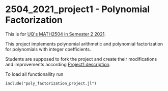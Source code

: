 # 2504_2021_project1 - Polynomial Factorization

This is for [UQ's MATH2504 in Semester 2 2021](https://courses.smp.uq.edu.au/MATH2504/).

This project implements polynomial arithmetic and polynomial factorization for polynomials with integer coefficients. 

Students are supposed to fork the project and create their modifications and improvements according [Project1 description](https://courses.smp.uq.edu.au/MATH2504/assessment_html/project1.html).

To load all functionallity run

```
include("poly_factorization_project.jl")
```
